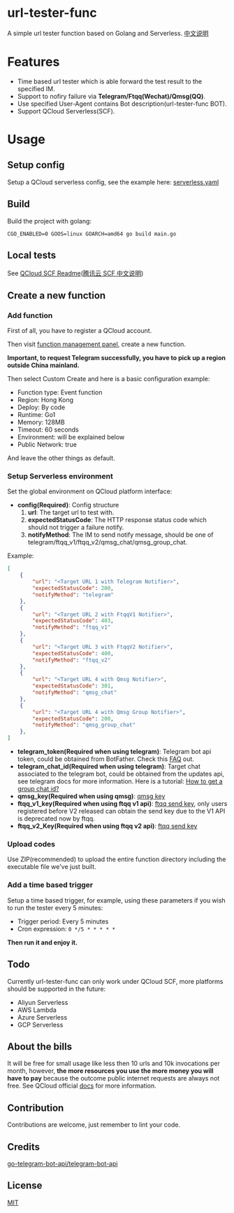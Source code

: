 # url-tester-func
A simple url tester function based on Golang and Serverless.
[中文说明](https://easonyang.com/2021/02/21/golang-qcloud-serverless-url-tester-func/)

# Features
- Time based url tester which is able forward the test result to the specified IM.
- Support to nofiry failure via **Telegram/Ftqq(Wechat)/Qmsg(QQ)**.
- Use specified User-Agent contains Bot description(url-tester-func BOT).
- Support QCloud Serverless(SCF).

# Usage
## Setup config
Setup a QCloud serverless config, see the example here: [serverless.yaml](https://github.com/MrEasonYang/url-tester-func/blob/main/serverless.yaml.example)

## Build
Build the project with golang:

```shell
CGO_ENABLED=0 GOOS=linux GOARCH=amd64 go build main.go
```

## Local tests
See [QCloud SCF Readme](./README-QCLOUD_EN.md)([腾讯云 SCF 中文说明](./README-QCLOUD.md))

## Create a new function
### Add function
First of all, you have to register a QCloud account.

Then visit [function management panel](https://console.cloud.tencent.com/scf/list-create?rid=5&ns=default&createType=empty), create a new function.

**Important, to request Telegram successfully, you have to pick up a region outside China mainland.**

Then select Custom Create and here is a basic configuration example:
- Function type: Event function
- Region: Hong Kong
- Deploy: By code
- Runtime: Go1
- Memory: 128MB
- Timeout: 60 seconds
- Environment: will be explained below
- Public Network: true

And leave the other things as default.

### Setup Serverless environment
Set the global environment on QCloud platform interface:
- **config(Required)**: 
Config structure
    1. **url**: The target url to test with.
    2. **expectedStatusCode**: The HTTP response status code which should not trigger a failure notify.
    3. **notifyMethod**: The IM to send notify message, should be one of telegram/ftqq_v1/ftqq_v2/qmsg_chat/qmsg_group_chat.

Example:
```json
[
    {
        "url": "<Target URL 1 with Telegram Notifier>",
        "expectedStatusCode": 200,
        "notifyMethod": "telegram"
    },
    {
        "url": "<Target URL 2 with FtqqV1 Notifier>",
        "expectedStatusCode": 403,
        "notifyMethod": "ftqq_v1"
    },
    {
        "url": "<Target URL 3 with FtqqV2 Notifier>",
        "expectedStatusCode": 400,
        "notifyMethod": "ftqq_v2"
    },
    {
        "url": "<Target URL 4 with Qmsg Notifier>",
        "expectedStatusCode": 301,
        "notifyMethod": "qmsg_chat"
    },
    {
        "url": "<Target URL 4 with Qmsg Group Notifier>",
        "expectedStatusCode": 200,
        "notifyMethod": "qmsg_group_chat"
    },
]
```
- **telegram_token(Required when using telegram)**: Telegram bot api token, could be obtained from BotFather. Check this [FAQ](https://telegra.ph/Awesome-Telegram-Bot-11-11) out.
- **telegram_chat_id(Required when using telegram)**: Target chat associated to the telegram bot, could be obtained from the updates api, see telegram docs for more information. Here is a tutorial: [How to get a group chat id?](https://stackoverflow.com/questions/32423837/telegram-bot-how-to-get-a-group-chat-id)
- **qmsg_key(Required when using qmsg)**: [qmsg key](https://qmsg.zendee.cn/me.html)
- **ftqq_v1_key(Required when using ftqq v1 api)**: [ftqq send key](https://sct.ftqq.com/sendkey), only users registered before V2 released can obtain the send key due to the V1 API is deprecated now by ftqq.
- **ftqq_v2_Key(Required when using ftqq v2 api)**: [ftqq send key](https://sct.ftqq.com/sendkey)

### Upload codes
Use ZIP(recommended) to upload the entire function directory including the executable file we've just built.

### Add a time based trigger
Setup a time based trigger, for example, using these parameters if you wish to run the tester every 5 minutes: 
- Trigger period: Every 5 minutes
- Cron expression: `0 */5 * * * * *`

**Then run it and enjoy it.**

## Todo
Currently url-tester-func can only work under QCloud SCF, more platforms should be supported in the future:
- Aliyun Serverless
- AWS Lambda
- Azure Serverless
- GCP Serverless

## About the bills
It will be free for small usage like less then 10 urls and 10k invocations per month, however, **the more resources you use the more money you will have to pay** because the outcome public internet requests are always not free. See QCloud official [docs](https://cloud.tencent.com/product/scf/pricing) for more information.

## Contribution
Contributions are welcome, just remember to lint your code.

## Credits
[go-telegram-bot-api/telegram-bot-api](https://github.com/go-telegram-bot-api/telegram-bot-api)

## License
[MIT](https://github.com/MrEasonYang/url-tester-func/blob/main/LICENSE)